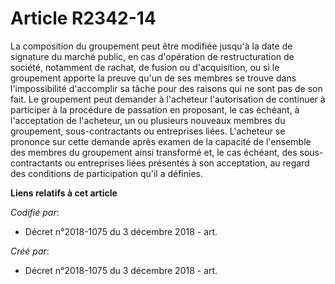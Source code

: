 # Article R2342-14

La composition du groupement peut être modifiée jusqu'à la date de signature du marché public, en cas d'opération de
restructuration de société, notamment de rachat, de fusion ou d'acquisition, ou si le groupement apporte la preuve qu'un de
ses membres se trouve dans l'impossibilité d'accomplir sa tâche pour des raisons qui ne sont pas de son fait. Le groupement
peut demander à l'acheteur l'autorisation de continuer à participer à la procédure de passation en proposant, le cas échéant,
à l'acceptation de l'acheteur, un ou plusieurs nouveaux membres du groupement, sous-contractants ou entreprises liées.
L'acheteur se prononce sur cette demande après examen de la capacité de l'ensemble des membres du groupement ainsi transformé
et, le cas échéant, des sous-contractants ou entreprises liées présentés à son acceptation, au regard des conditions de
participation qu'il a définies.

**Liens relatifs à cet article**

_Codifié par_:

  - Décret n°2018-1075 du 3 décembre 2018 - art.

_Créé par_:

  - Décret n°2018-1075 du 3 décembre 2018 - art.
